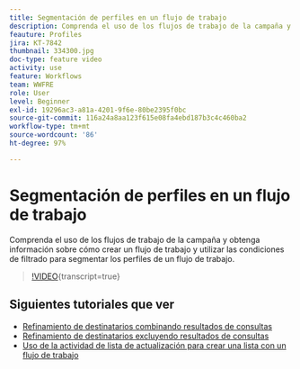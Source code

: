 ```yaml
---
title: Segmentación de perfiles en un flujo de trabajo
description: Comprenda el uso de los flujos de trabajo de la campaña y obtenga información sobre cómo crear un flujo de trabajo y utilizar las condiciones de filtrado para segmentar los perfiles de un flujo de trabajo.
feauture: Profiles
jira: KT-7842
thumbnail: 334300.jpg
doc-type: feature video
activity: use
feature: Workflows
team: WWFRE
role: User
level: Beginner
exl-id: 19296ac3-a81a-4201-9f6e-80be2395f0bc
source-git-commit: 116a24a8aa123f615e08fa4ebd187b3c4c460ba2
workflow-type: tm+mt
source-wordcount: '86'
ht-degree: 97%

---
```


# Segmentación de perfiles en un flujo de trabajo

Comprenda el uso de los flujos de trabajo de la campaña y obtenga información sobre cómo crear un flujo de trabajo y utilizar las condiciones de filtrado para segmentar los perfiles de un flujo de trabajo.

>[!VIDEO](https://video.tv.adobe.com/v/334300?quality=12&learn=on){transcript=true}

## Siguientes tutoriales que ver

* [Refinamiento de destinatarios combinando resultados de consultas](/help/process-management/refine-targets-by-combining-query-results.md)
* [Refinamiento de destinatarios excluyendo resultados de consultas](/help/process-management/refine-targets-by-excluding-query-results.md)
* [Uso de la actividad de lista de actualización para crear una lista con un flujo de trabajo](/help/process-management/use-the-update-list-activity.md)
